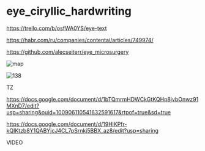 # eye_ciryllic_hardwriting


https://trello.com/b/osfWA0YS/eye-text


https://habr.com/ru/companies/contentai/articles/749974/


https://github.com/alecseiterr/eye_microsurgery 


![map](https://github.com/musicnova/hardwriting_musicnova/assets/29410375/00980680-b274-4464-a59b-724c2fb49d17)


![138](https://github.com/musicnova/hardwriting_musicnova/assets/29410375/aa934779-54f2-4b38-b135-b411007d89e9)


TZ


https://docs.google.com/document/d/1bTQmrmHDWCkGtKQHp8jvbOnwz91MXnD7/edit?usp=sharing&ouid=100906110541632591617&rtpof=true&sd=true


https://docs.google.com/document/d/19HlKPfr-kQIKtzb8Y1QABYjcJ4CL7pSrnkj5BBX_az8/edit?usp=sharing


VIDEO



